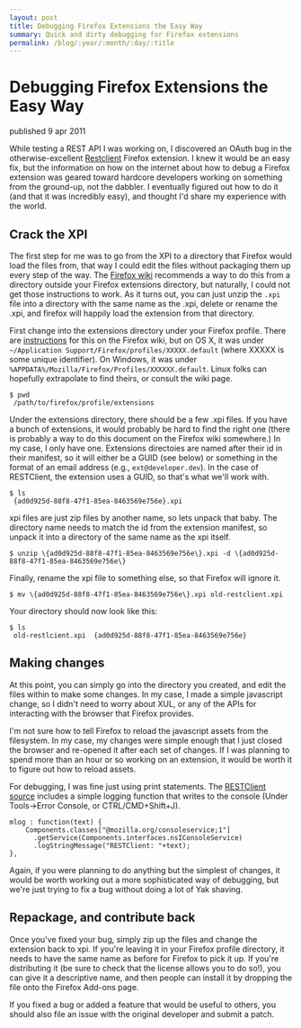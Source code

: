 ```yaml
---
layout: post
title: Debugging Firefox Extensions the Easy Way
summary: Quick and dirty debugging for Firefox extensions
permalink: /blog/:year/:month/:day/:title
---
```


# Debugging Firefox Extensions the Easy Way

<span class="pubdate">published 9 apr 2011</span>

While testing a REST API I was working on, I discovered an OAuth bug in the otherwise-excellent [Restclient][restclient] Firefox extension. I knew it would be an easy fix, but the information on how on the internet about how to debug a Firefox extension was geared toward hardcore developers working on something from the ground-up, not the dabbler. I eventually figured out how to do it (and that it was incredibly easy), and  thought I'd share my experience with the world. 	

## Crack the XPI

The first step for me was to go from the XPI to a directory that Firefox would load the files from, that way I could edit the files without packaging them up every step of the way. The [Firefox wiki][getting_started] recommends a way to do this from a directory outside your Firefox extensions directory, but naturally, I could not get those instructions to work. As it turns out, you can just unzip the `.xpi` file into a directory with the same name as the .xpi, delete or rename the .xpi, and firefox will happily load the extension from that directory.

First change into the extensions directory under your Firefox profile. There are [instructions][finding_profile] for this on the Firefox wiki, but on OS X, it was under `~/Application Support/Firefox/profiles/XXXXX.default` (where XXXXX is some unique identifier). On Windows, it was under `%APPDATA%/Mozilla/Firefox/Profiles/XXXXXX.default`. Linux folks can hopefully extrapolate to find theirs, or consult the wiki page.

    $ pwd
     /path/to/firefox/profile/extensions

Under the extensions directory, there should be a few .xpi files. If you have a bunch of extensions, it would probably be hard to find the right one (there is probably a way to do this document on the Firefox wiki somewhere.) In my case, I only have one. Extensions directoies are named after their id in their manifest, so it will either be a GUID (see below) or something in the format of an email address (e.g., `ext@developer.dev`). In the case of RESTClient, the extension uses a GUID, so that's what we'll work with.

    $ ls 
     {ad0d925d-88f8-47f1-85ea-8463569e756e}.xpi

xpi files are just zip files by another name, so lets unpack that baby. The directory name needs to match the id from the extension manifest, so unpack it into a directory of the same name as the xpi itself.

    $ unzip \{ad0d925d-88f8-47f1-85ea-8463569e756e\}.xpi -d \{ad0d925d-88f8-47f1-85ea-8463569e756e\}

Finally, rename the xpi file to something else, so that Firefox will ignore it.

    $ mv \{ad0d925d-88f8-47f1-85ea-8463569e756e\}.xpi old-restclient.xpi

Your directory should now look like this:

    $ ls
	 old-restlcient.xpi  {ad0d925d-88f8-47f1-85ea-8463569e756e}

## Making changes

At this point, you can simply go into the directory you created, and edit the files within to make some changes. In my case, I made a simple javascript change, so I didn't need to worry about XUL, or any of the APIs for interacting with the browser that Firefox provides.

I'm not sure how to tell Firefox to reload the javascript assets from the filesystem. In my case, my changes were simple enough that I just closed the browser and re-opened it after each set of changes. If I was planning to spend more than an hour or so working on an extension, it would be worth it to figure out how to reload assets.

For debugging, I was fine just using print statements. The [RESTClient source][rc-debug] includes a simple logging function that writes to the console (Under Tools->Error Console, or CTRL/CMD+Shift+J).

    mlog : function(text) {
        Components.classes["@mozilla.org/consoleservice;1"]
          .getService(Components.interfaces.nsIConsoleService)
          .logStringMessage("RESTClient: "+text);
    },

Again, if you were planning to do anything but the simplest of changes, it would be worth working out a more sophisticated way of debugging, but we're just trying to fix a bug without doing a lot of Yak shaving.

## Repackage, and contribute back

Once you've fixed your bug, simply zip up the files and change the extension back to xpi. If you're leaving it in your Firefox profile directory, it needs to have the same name as before for Firefox to pick it up. If you're distributing it (be sure to check that the license allows you to do so!), you can give it a descriptive name, and then people can install it by dropping the file onto the Firefox Add-ons page.

If you fixed a bug or added a feature that would be useful to others, you should also file an issue with the original developer and submit a patch. 


[restclient]: https://addons.mozilla.org/en-us/firefox/addon/restclient/
[getting_started]: https://developer.mozilla.org/en/Building_an_Extension
[finding_profile]: http://support.mozilla.com/en-US/kb/Profiles#w_how-do-i-find-my-profile
[rc-debug]: https://github.com/chao/RESTClient/blob/master/content/util.js#L5

